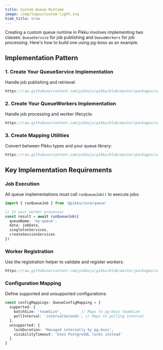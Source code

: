 ```yaml
---
title: Custom Queue Runtime
image: /img/logos/custom-light.svg
hide_title: true
---
```


<DocHeaderHero title={frontMatter.title} image={frontMatter.image} />

Creating a custom queue runtime in Pikku involves implementing two classes: `QueueService` for job publishing and `QueueWorkers` for job processing. Here's how to build one using pg-boss as an example.

## Implementation Pattern

### 1. Create Your QueueService Implementation

Handle job publishing and retrieval:

```typescript reference title="PgBossQueueService"
https://raw.githubusercontent.com/pikkujs/pikku/blob/master/packages/services/queue-pg-boss/src/pg-boss-queue-service.ts
```

### 2. Create Your QueueWorkers Implementation

Handle job processing and worker lifecycle:

```typescript reference title="PgBossQueueWorkers"
https://raw.githubusercontent.com/pikkujs/pikku/blob/master/packages/services/queue-pg-boss/src/pg-boss-queue-worker.ts
```

### 3. Create Mapping Utilities

Convert between Pikku types and your queue library:

```typescript reference title="pg-boss Utils"
https://raw.githubusercontent.com/pikkujs/pikku/blob/master/packages/services/queue-pg-boss/src/utils.ts
```

## Key Implementation Requirements

### Job Execution

All queue implementations must call `runQueueJob()` to execute jobs:

```typescript
import { runQueueJob } from '@pikku/core/queue'

// In your worker processor
const result = await runQueueJob({
  queueName: 'my-queue',
  data: jobData,
  singletonServices,
  createSessionServices
})
```

### Worker Registration

Use the registration helper to validate and register workers:

```typescript reference title="Queue Registration Helper"
https://raw.githubusercontent.com/pikkujs/pikku/blob/master/packages/core/src/events/queue/register-queue-helper.ts
```

### Configuration Mapping

Define supported and unsupported configurations:

```typescript
const configMappings: QueueConfigMapping = {
  supported: {
    batchSize: 'teamSize',         // Maps to pg-boss teamSize
    pollInterval: 'intervalSeconds', // Maps to polling interval
  },
  unsupported: {
    lockDuration: 'Managed internally by pg-boss',
    visibilityTimeout: 'Uses PostgreSQL locks instead'
  }
}
```
